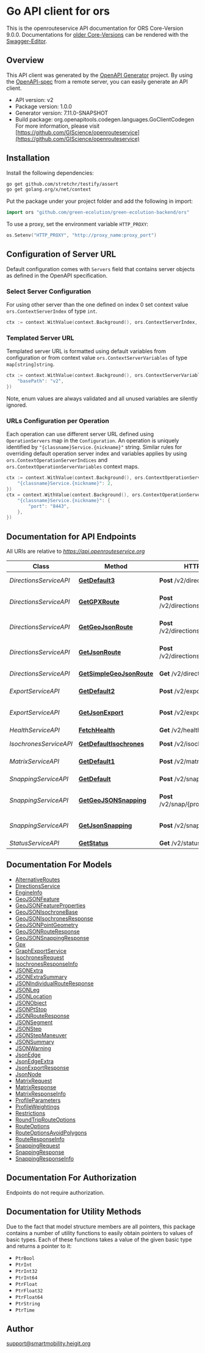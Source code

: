 # Go API client for ors

This is the openrouteservice API documentation for ORS Core-Version 9.0.0. Documentations for [older Core-Versions](https://github.com/GIScience/openrouteservice-docs/releases) can be rendered with the [Swagger-Editor](https://editor-next.swagger.io/).

## Overview
This API client was generated by the [OpenAPI Generator](https://openapi-generator.tech) project.  By using the [OpenAPI-spec](https://www.openapis.org/) from a remote server, you can easily generate an API client.

- API version: v2
- Package version: 1.0.0
- Generator version: 7.11.0-SNAPSHOT
- Build package: org.openapitools.codegen.languages.GoClientCodegen
For more information, please visit [https://github.com/GIScience/openrouteservice](https://github.com/GIScience/openrouteservice)

## Installation

Install the following dependencies:

```sh
go get github.com/stretchr/testify/assert
go get golang.org/x/net/context
```

Put the package under your project folder and add the following in import:

```go
import ors "github.com/green-ecolution/green-ecolution-backend/ors"
```

To use a proxy, set the environment variable `HTTP_PROXY`:

```go
os.Setenv("HTTP_PROXY", "http://proxy_name:proxy_port")
```

## Configuration of Server URL

Default configuration comes with `Servers` field that contains server objects as defined in the OpenAPI specification.

### Select Server Configuration

For using other server than the one defined on index 0 set context value `ors.ContextServerIndex` of type `int`.

```go
ctx := context.WithValue(context.Background(), ors.ContextServerIndex, 1)
```

### Templated Server URL

Templated server URL is formatted using default variables from configuration or from context value `ors.ContextServerVariables` of type `map[string]string`.

```go
ctx := context.WithValue(context.Background(), ors.ContextServerVariables, map[string]string{
	"basePath": "v2",
})
```

Note, enum values are always validated and all unused variables are silently ignored.

### URLs Configuration per Operation

Each operation can use different server URL defined using `OperationServers` map in the `Configuration`.
An operation is uniquely identified by `"{classname}Service.{nickname}"` string.
Similar rules for overriding default operation server index and variables applies by using `ors.ContextOperationServerIndices` and `ors.ContextOperationServerVariables` context maps.

```go
ctx := context.WithValue(context.Background(), ors.ContextOperationServerIndices, map[string]int{
	"{classname}Service.{nickname}": 2,
})
ctx = context.WithValue(context.Background(), ors.ContextOperationServerVariables, map[string]map[string]string{
	"{classname}Service.{nickname}": {
		"port": "8443",
	},
})
```

## Documentation for API Endpoints

All URIs are relative to *https://api.openrouteservice.org*

Class | Method | HTTP request | Description
------------ | ------------- | ------------- | -------------
*DirectionsServiceAPI* | [**GetDefault3**](docs/DirectionsServiceAPI.md#getdefault3) | **Post** /v2/directions/{profile} | Directions Service
*DirectionsServiceAPI* | [**GetGPXRoute**](docs/DirectionsServiceAPI.md#getgpxroute) | **Post** /v2/directions/{profile}/gpx | Directions Service GPX
*DirectionsServiceAPI* | [**GetGeoJsonRoute**](docs/DirectionsServiceAPI.md#getgeojsonroute) | **Post** /v2/directions/{profile}/geojson | Directions Service GeoJSON
*DirectionsServiceAPI* | [**GetJsonRoute**](docs/DirectionsServiceAPI.md#getjsonroute) | **Post** /v2/directions/{profile}/json | Directions Service JSON
*DirectionsServiceAPI* | [**GetSimpleGeoJsonRoute**](docs/DirectionsServiceAPI.md#getsimplegeojsonroute) | **Get** /v2/directions/{profile} | Directions Service
*ExportServiceAPI* | [**GetDefault2**](docs/ExportServiceAPI.md#getdefault2) | **Post** /v2/export/{profile} | Export Service
*ExportServiceAPI* | [**GetJsonExport**](docs/ExportServiceAPI.md#getjsonexport) | **Post** /v2/export/{profile}/json | Export Service JSON
*HealthServiceAPI* | [**FetchHealth**](docs/HealthServiceAPI.md#fetchhealth) | **Get** /v2/health | 
*IsochronesServiceAPI* | [**GetDefaultIsochrones**](docs/IsochronesServiceAPI.md#getdefaultisochrones) | **Post** /v2/isochrones/{profile} | Isochrones Service
*MatrixServiceAPI* | [**GetDefault1**](docs/MatrixServiceAPI.md#getdefault1) | **Post** /v2/matrix/{profile} | Matrix Service
*SnappingServiceAPI* | [**GetDefault**](docs/SnappingServiceAPI.md#getdefault) | **Post** /v2/snap/{profile} | Snapping Service
*SnappingServiceAPI* | [**GetGeoJSONSnapping**](docs/SnappingServiceAPI.md#getgeojsonsnapping) | **Post** /v2/snap/{profile}/geojson | Snapping Service GeoJSON
*SnappingServiceAPI* | [**GetJsonSnapping**](docs/SnappingServiceAPI.md#getjsonsnapping) | **Post** /v2/snap/{profile}/json | Snapping Service JSON
*StatusServiceAPI* | [**GetStatus**](docs/StatusServiceAPI.md#getstatus) | **Get** /v2/status | 


## Documentation For Models

 - [AlternativeRoutes](docs/AlternativeRoutes.md)
 - [DirectionsService](docs/DirectionsService.md)
 - [EngineInfo](docs/EngineInfo.md)
 - [GeoJSONFeature](docs/GeoJSONFeature.md)
 - [GeoJSONFeatureProperties](docs/GeoJSONFeatureProperties.md)
 - [GeoJSONIsochroneBase](docs/GeoJSONIsochroneBase.md)
 - [GeoJSONIsochronesResponse](docs/GeoJSONIsochronesResponse.md)
 - [GeoJSONPointGeometry](docs/GeoJSONPointGeometry.md)
 - [GeoJSONRouteResponse](docs/GeoJSONRouteResponse.md)
 - [GeoJSONSnappingResponse](docs/GeoJSONSnappingResponse.md)
 - [Gpx](docs/Gpx.md)
 - [GraphExportService](docs/GraphExportService.md)
 - [IsochronesRequest](docs/IsochronesRequest.md)
 - [IsochronesResponseInfo](docs/IsochronesResponseInfo.md)
 - [JSONExtra](docs/JSONExtra.md)
 - [JSONExtraSummary](docs/JSONExtraSummary.md)
 - [JSONIndividualRouteResponse](docs/JSONIndividualRouteResponse.md)
 - [JSONLeg](docs/JSONLeg.md)
 - [JSONLocation](docs/JSONLocation.md)
 - [JSONObject](docs/JSONObject.md)
 - [JSONPtStop](docs/JSONPtStop.md)
 - [JSONRouteResponse](docs/JSONRouteResponse.md)
 - [JSONSegment](docs/JSONSegment.md)
 - [JSONStep](docs/JSONStep.md)
 - [JSONStepManeuver](docs/JSONStepManeuver.md)
 - [JSONSummary](docs/JSONSummary.md)
 - [JSONWarning](docs/JSONWarning.md)
 - [JsonEdge](docs/JsonEdge.md)
 - [JsonEdgeExtra](docs/JsonEdgeExtra.md)
 - [JsonExportResponse](docs/JsonExportResponse.md)
 - [JsonNode](docs/JsonNode.md)
 - [MatrixRequest](docs/MatrixRequest.md)
 - [MatrixResponse](docs/MatrixResponse.md)
 - [MatrixResponseInfo](docs/MatrixResponseInfo.md)
 - [ProfileParameters](docs/ProfileParameters.md)
 - [ProfileWeightings](docs/ProfileWeightings.md)
 - [Restrictions](docs/Restrictions.md)
 - [RoundTripRouteOptions](docs/RoundTripRouteOptions.md)
 - [RouteOptions](docs/RouteOptions.md)
 - [RouteOptionsAvoidPolygons](docs/RouteOptionsAvoidPolygons.md)
 - [RouteResponseInfo](docs/RouteResponseInfo.md)
 - [SnappingRequest](docs/SnappingRequest.md)
 - [SnappingResponse](docs/SnappingResponse.md)
 - [SnappingResponseInfo](docs/SnappingResponseInfo.md)


## Documentation For Authorization

Endpoints do not require authorization.


## Documentation for Utility Methods

Due to the fact that model structure members are all pointers, this package contains
a number of utility functions to easily obtain pointers to values of basic types.
Each of these functions takes a value of the given basic type and returns a pointer to it:

* `PtrBool`
* `PtrInt`
* `PtrInt32`
* `PtrInt64`
* `PtrFloat`
* `PtrFloat32`
* `PtrFloat64`
* `PtrString`
* `PtrTime`

## Author

support@smartmobility.heigit.org

